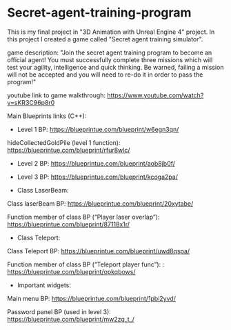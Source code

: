 # Secret-agent-training-program
This is my final project in "3D Animation with Unreal Engine 4" project. 
In this project I created a game called "Secret agent training simulator".

game description: 
"Join the secret agent training program to become an official agent!  You must successfully complete three missions which will test your agility, intelligence and quick thinking. Be warned, failing a mission will not be accepted and you will need to re-do it in order to pass the program!"

youtube link to game walkthrough: https://www.youtube.com/watch?v=sKR3C96p8r0

Main Blueprints links (C++):

* Level 1 BP: https://blueprintue.com/blueprint/w6egn3qn/ 

 hideCollectedGoldPile (level 1 function): https://blueprintue.com/blueprint/rfur8wlc/

* Level 2 BP: https://blueprintue.com/blueprint/aob8jb0f/

* Level 3 BP: https://blueprintue.com/blueprint/kcoga2pa/

* Class LaserBeam:

 Class laserBeam BP: https://blueprintue.com/blueprint/20xytabe/

 Function member of class BP (“Player laser overlap”): https://blueprintue.com/blueprint/87118x1r/

* Class Teleport:

 Class Teleport BP: https://blueprintue.com/blueprint/uwd8qspa/

 Function member of class BP (“Teleport player func”): : https://blueprintue.com/blueprint/opkqbows/

* Important widgets:

 Main menu BP: https://blueprintue.com/blueprint/1pbi2yvd/

 Password panel BP (used in level 3):  https://blueprintue.com/blueprint/mw2zq_t_/

